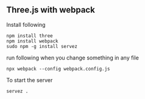 ## Three.js with webpack

Install following

```
npm install three
npm install webpack
sudo npm -g install servez
```

run following when you change something in any file

```
npx webpack --config webpack.config.js

```

To start the server

```
servez .
```
